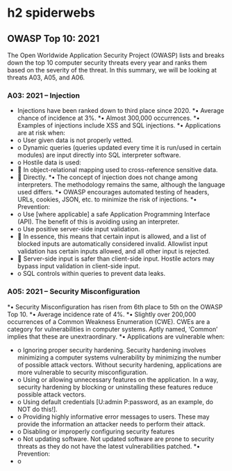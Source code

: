 # h2 spiderwebs
## OWASP Top 10: 2021
The Open Worldwide Application Security Project (OWASP) lists and breaks down the top 10 computer security threats every year and ranks them based on the severity of the threat. In this summary, we will be looking at threats A03, A05, and A06.
### A03: 2021 – Injection
*	Injections have been ranked down to third place since 2020.
*•	Average chance of incidence at 3%.
*•	Almost 300,000 occurrences.
*•	Examples of injections include XSS and SQL injections.
*•	Applications are at risk when:
*  o	User given data is not properly vetted.
*  o	Dynamic queries (queries updated every time it is run/used in certain modules) are input directly into SQL interpreter software.
*  o	Hostile data is used: 
*    	In object-relational mapping used to cross-reference sensitive data.
*    	Directly.
*•	The concept of injection does not change among interpreters. The methodology remains the same, although the language used differs.
*•	OWASP encourages automated testing of headers, URLs, cookies, JSON, etc. to minimize the risk of injections.
*•	Prevention:
*  o	Use [where applicable] a safe Application Programming Interface (API). The benefit of this is avoiding using an interpreter.
*  o	Use positive server-side input validation.
*    	In essence, this means that certain input is allowed, and a list of blocked inputs are automatically considered invalid. Allowlist input validation has certain inputs allowed, and all other input is rejected.
*    	Server-side input is safer than client-side input. Hostile actors may bypass input validation in client-side input.
*  o	SQL controls within queries to prevent data leaks.

### A05: 2021 – Security Misconfiguration
*•	Security Misconfiguration has risen from 6th place to 5th on the OWASP Top 10.
*•	Average incidence rate of 4%. 
*•	Slightly over 200,000 occurrences of a Common Weakness Enumeration (CWE). CWEs are a category for vulnerabilities in computer systems. Aptly named, ‘Common’ implies that these are unextraordinary. 
*•	Applications are vulnerable when:
*  o	Ignoring proper security hardening. Security hardening involves minimizing a computer systems vulnerability by minimizing the number of possible attack vectors. Without security hardening, applications are more         vulnerable to security misconfiguration.
*  o	Using or allowing unnecessary features on the application. In a way, security hardening by blocking or uninstalling these features reduce possible attack vectors.
*  o	Using default credentials [U:admin P:password, as an example, do NOT do this!].
*  o	Providing highly informative error messages to users. These may provide the information an attacker needs to perform their attack.
*  o	Disabling or improperly configuring security features
*  o	Not updating software. Not updated software are prone to security threats as they do not have the latest vulnerabilities patched.
*•	Prevention:
*  o	


